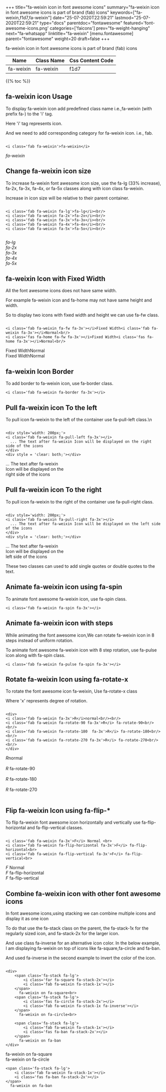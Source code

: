 +++
title="fa-weixin icon in font awesome icons"
summary="fa-weixin icon in font awesome icons is part of brand (fab) icons"
keywords=["fa-weixin,f1d7,fa-weixin"]
date="25-07-2020T22:59:21"
lastmod="25-07-2020T22:59:21"
type="docs"
parentdoc="fontawesome"
featured='font-awesome-icons.png'
categories=['faicons']
prev="fa-weight-hanging"
next="fa-whatsapp"
linktitle="fa-weixin"
[menu.fontawesome]
parent="fontawesome"
weight=20
draft=false
+++


fa-weixin icon in font awesome icons is part of brand (fab) icons

<div class='table-responsive'><table class='table'><thead><tr><th>Name</th><th>Class Name</th><th>Css Content Code</th></tr></thead><tbody><tr><td>fa-weixin</td><td>fa-weixin</td><td>f1d7</td></tr></tbody></table></div>


{{% toc %}}


## fa-weixin icon Usage

To display fa-weixin icon add predefined class name i.e.,fa-weixin (with prefix fa-) to the 'i' tag.

Here 'i' tag represents icon.

And we need to add corresponding category for fa-weixin icon. i.e., fab.


```

<i class='fab fa-weixin'>fa-weixin</i>
```

<i class='fab fa-weixin'>fa-weixin</i>




## Change fa-weixin icon size
To increase fa-weixin font awesome icon size, use the fa-lg (33% increase), fa-2x, fa-3x, fa-4x, or fa-5x classes along with icon class fa-weixin.

Increase in icon size will be relative to their parent container. 

```

<i class='fab fa-weixin fa-lg'>fa-lg</i><br/>
<i class='fab fa-weixin fa-2x'>fa-2x</i><br/>
<i class='fab fa-weixin fa-3x'>fa-3x</i><br/>
<i class='fab fa-weixin fa-4x'>fa-4x</i><br/>
<i class='fab fa-weixin fa-5x'>fa-5x</i><br/>
            
```

<i class='fab fa-weixin fa-lg'>fa-lg</i><br/>
<i class='fab fa-weixin fa-2x'>fa-2x</i><br/>
<i class='fab fa-weixin fa-3x'>fa-3x</i><br/>
<i class='fab fa-weixin fa-4x'>fa-4x</i><br/>
<i class='fab fa-weixin fa-5x'>fa-5x</i><br/>
            



## fa-weixin Icon with Fixed Width 

All the font awesome icons does not have same width.

For example fa-weixin icon and fa-home may not have same height and width.

So to display two icons with fixed width and height we can use fa-fw class.


```

<i class='fab fa-weixin fa-fw fa-3x'></i>Fixed Width<i class='fab fa-weixin fa-3x'></i>Normal<br/>
<i class='fas fa-home fa-fw fa-3x'></i>Fixed Width<i class='fas fa-home fa-3x'></i>Normal<br/>
```

<i class='fab fa-weixin fa-fw fa-3x'></i>Fixed Width<i class='fab fa-weixin fa-3x'></i>Normal<br/>
<i class='fas fa-home fa-fw fa-3x'></i>Fixed Width<i class='fas fa-home fa-3x'></i>Normal<br/>



## fa-weixin Icon Border 

To add border to fa-weixin icon, use fa-border class.


```
<i class='fab fa-weixin fa-border fa-3x'></i>

```
<i class='fab fa-weixin fa-border fa-3x'></i>





## Pull fa-weixin icon To the left

To pull icon fa-weixin to the left of the container use fa-pull-left class.\n

```

<div style='width: 200px;'>
<i class='fab fa-weixin fa-pull-left fa-3x'></i>
  ... The text after fa-weixin Icon will be displayed on the right side of the icons
</div>
<div style = 'clear: both;'></div>
```

<div style='width: 200px;'>
<i class='fab fa-weixin fa-pull-left fa-3x'></i>
  ... The text after fa-weixin Icon will be displayed on the right side of the icons
</div>
<div style = 'clear: both;'></div>




## Pull fa-weixin icon To the right
To pull icon fa-weixin to the right of the container use fa-pull-right class.

```

<div style='width: 200px;'>
<i class='fab fa-weixin fa-pull-right fa-3x'></i>
  ... The text after fa-weixin Icon will be displayed on the left side of the icons
</div>
<div style = 'clear: both;'></div>
```

<div style='width: 200px;'>
<i class='fab fa-weixin fa-pull-right fa-3x'></i>
  ... The text after fa-weixin Icon will be displayed on the left side of the icons
</div>
<div style = 'clear: both;'></div>

These two classes can used to add single quotes or double quotes to the text.


## Animate fa-weixin icon using fa-spin
To animate font awesome fa-weixin icon, use fa-spin class.

```
<i class='fab fa-weixin fa-spin fa-3x'></i>
```
<i class='fab fa-weixin fa-spin fa-3x'></i>




## Animate fa-weixin icon with steps
While animating the font awesome icon,We can rotate fa-weixin icon in 8 steps instead of uniform rotation.

To animate font awesome fa-weixin icon with 8 step rotation, use fa-pulse icon along with fa-spin class.


```
<i class='fab fa-weixin fa-pulse fa-spin fa-3x'></i>

```
<i class='fab fa-weixin fa-pulse fa-spin fa-3x'></i>





## Rotate fa-weixin Icon using fa-rotate-x
To rotate the font awesome icon fa-weixin, Use fa-rotate-x class

Where 'x' represents degree of rotation.


```

<div>
<i class='fab fa-weixin fa-3x'>R</i>normal<br/><br/>
<i class='fab fa-weixin fa-rotate-90 fa-3x'>R</i> fa-rotate-90<br/><br/> 
<i class='fab fa-weixin fa-rotate-180  fa-3x'>R</i> fa-rotate-180<br/><br/> 
<i class='fab fa-weixin fa-rotate-270 fa-3x'>R</i> fa-rotate-270<br/><br/>
</div>
```

<div>
<i class='fab fa-weixin fa-3x'>R</i>normal<br/><br/>
<i class='fab fa-weixin fa-rotate-90 fa-3x'>R</i> fa-rotate-90<br/><br/> 
<i class='fab fa-weixin fa-rotate-180  fa-3x'>R</i> fa-rotate-180<br/><br/> 
<i class='fab fa-weixin fa-rotate-270 fa-3x'>R</i> fa-rotate-270<br/><br/>
</div>




## Flip fa-weixin Icon using fa-flip-*
To flip fa-weixin font awesome icon horizontally and vertically use fa-flip-horizontal and fa-flip-vertical classes. 

```

<i class='fab fa-weixin fa-3x'>F</i> Normal <br>
<i class='fab fa-weixin fa-flip-horizontal fa-3x'>F</i> fa-flip-horizontal<br>
<i class='fab fa-weixin fa-flip-vertical fa-3x'>F</i> fa-flip-vertical<br>
```

<i class='fab fa-weixin fa-3x'>F</i> Normal <br>
<i class='fab fa-weixin fa-flip-horizontal fa-3x'>F</i> fa-flip-horizontal<br>
<i class='fab fa-weixin fa-flip-vertical fa-3x'>F</i> fa-flip-vertical<br>




## Combine fa-weixin icon with other font awesome icons
In font awesome icons,using stacking we can combine multiple icons and display it as one icon 

To do that use the fa-stack class on the parent, the fa-stack-1x for the regularly sized icon, and fa-stack-2x for the larger icon.

And use class fa-inverse for an alternative icon color. 
In the below example, I am displaying fa-weixin on top of icons like fa-square,fa-circle and fa-ban.

And used fa-inverse in the second example to invert the color of the icon.

```

<div>
    <span class='fa-stack fa-lg'>
        <i class='far fa-square fa-stack-2x'></i>
        <i class='fab fa-weixin fa-stack-1x'></i>
    </span>
      fa-weixin on fa-square<br>
    <span class='fa-stack fa-lg'>
        <i class='fas fa-circle fa-stack-2x'></i>
        <i class='fab fa-weixin fa-stack-1x fa-inverse'></i>
    </span>
      fa-weixin on fa-circle<br>

    <span class='fa-stack fa-lg'>
        <i class='fab fa-weixin fa-stack-1x'></i>
        <i class='fas fa-ban fa-stack-2x'></i>
    </span>
      fa-weixin on fa-ban
</div>
```

<div>
    <span class='fa-stack fa-lg'>
        <i class='far fa-square fa-stack-2x'></i>
        <i class='fab fa-weixin fa-stack-1x'></i>
    </span>
      fa-weixin on fa-square<br>
    <span class='fa-stack fa-lg'>
        <i class='fas fa-circle fa-stack-2x'></i>
        <i class='fab fa-weixin fa-stack-1x fa-inverse'></i>
    </span>
      fa-weixin on fa-circle<br>

    <span class='fa-stack fa-lg'>
        <i class='fab fa-weixin fa-stack-1x'></i>
        <i class='fas fa-ban fa-stack-2x'></i>
    </span>
      fa-weixin on fa-ban
</div>






